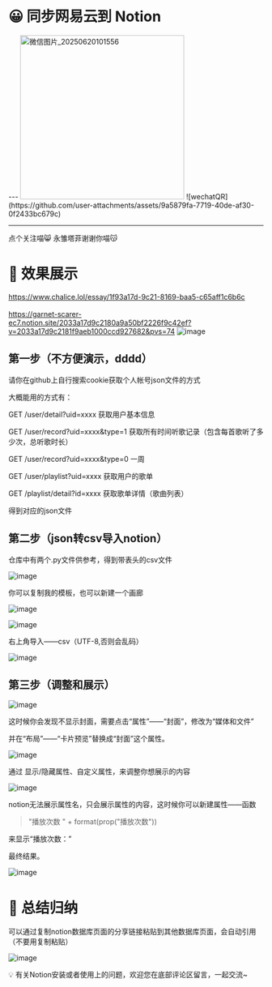 <h1 style="font-size: 2em;">😀 同步网易云到 Notion</h1>
---

<img width="324" alt="微信图片_20250620101556" src="https://github.com/user-attachments/assets/a574c733-e505-41a8-a210-ec7444dfd7a5" />
![wechatQR](https://github.com/user-attachments/assets/9a5879fa-7719-40de-af30-0f2433bc679c)


---
点个关注喵😸 永雏塔菲谢谢你喵😽


# 📝 效果展示



https://www.chalice.lol/essay/1f93a17d-9c21-8169-baa5-c65aff1c6b6c
<br>
<br>
https://garnet-scarer-ec7.notion.site/2033a17d9c2180a9a50bf2226f9c42ef?v=2033a17d9c2181f9aeb1000ccd927682&pvs=74
![image](https://github.com/user-attachments/assets/8524165e-848d-4600-959f-9ace25162658)


## 第一步（不方便演示，dddd）

请你在github上自行搜索cookie获取个人帐号json文件的方式

大概能用的方式有：

GET /user/detail?uid=xxxx 获取用户基本信息

GET /user/record?uid=xxxx&type=1 获取所有时间听歌记录（包含每首歌听了多少次，总听歌时长）

GET /user/record?uid=xxxx&type=0 一周

GET /user/playlist?uid=xxxx 获取用户的歌单

GET /playlist/detail?id=xxxx 获取歌单详情（歌曲列表）

得到对应的json文件


## 第二步（json转csv导入notion）

仓库中有两个.py文件供参考，得到带表头的csv文件

![image](https://github.com/user-attachments/assets/ee21f561-9399-4d95-a810-97d9f6e24ada)

你可以复制我的模板，也可以新建一个画廊

![image](https://github.com/user-attachments/assets/2551475e-ba73-441a-8f7d-50e6469089a3)

![image](https://github.com/user-attachments/assets/03961c34-c466-493b-82cf-b5a114b80890)

右上角导入——csv（UTF-8,否则会乱码）

![image](https://github.com/user-attachments/assets/492f5df5-b075-435d-8681-d2b1a992f5bb)




## 第三步（调整和展示）

![image](https://github.com/user-attachments/assets/57b8cf18-d2c3-4013-81b3-c623a4403509)


这时候你会发现不显示封面，需要点击“属性”——“封面”，修改为“媒体和文件”

并在“布局”——“卡片预览”替换成“封面”这个属性。

![image](https://github.com/user-attachments/assets/49d703da-49ed-47a4-99e7-ea652c443cf2)


 通过 显示/隐藏属性、自定义属性，来调整你想展示的内容

![image](https://github.com/user-attachments/assets/a2507fe3-a3b2-409f-9944-0281080e23e8)


notion无法展示属性名，只会展示属性的内容，这时候你可以新建属性——函数

> "播放次数 " + format(prop("播放次数"))
> 

来显示“播放次数：”

最终结果。

![image](https://github.com/user-attachments/assets/8524165e-848d-4600-959f-9ace25162658)

# 🤗 总结归纳

可以通过复制notion数据库页面的分享链接粘贴到其他数据库页面，会自动引用（不要用复制粘贴）

![image](https://github.com/user-attachments/assets/06eb1b1d-7e6f-4d9d-90bb-2bf8ff09ba46)

<aside>
💡 有关Notion安装或者使用上的问题，欢迎您在底部评论区留言，一起交流~

</aside>
